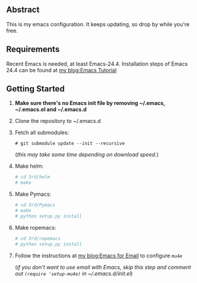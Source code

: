 ## Abstract

This is my emacs configuration. It keeps updating, so drop by while you're free.

## Requirements

Recent Emacs is needed, at least Emacs-24.4. Installation steps of Emacs 24.4 can be found at [my blog:Emacs Tutorial](http://henry-y.github.io/2015/01/emacs-tutorial/)

## Getting Started

1. **Make sure there's no Emacs init file by removing ~/.emacs, ~/.emacs.el and ~/.emacs.d**

2. Clone the repository to ~/.emacs.d

3. Fetch all submodules:

	`# git submodule update --init --recursive`

	(_this may take some time depending on download speed._)

4. Make helm:

	```sh
	# cd 3rd/helm
	# make
	```
	
5. Make Pymacs:
		
	```sh
	# cd 3rd/Pymacs
	# make
	# python setup.py install
	```
	
6. Make ropemacs:
	
	```sh
	# cd 3rd/ropemacs
	# python setup.py install
	```
	
7. Follow the instructions at [my blog:Emacs for Email](http://henry-y.github.io/2015/04/emacs-for-email/) to configure `mu4e`
	
	(_if you don't want to use email with Emacs, skip this step and comment out `(require 'setup-mu4e)` in ~/.emacs.d/init.el_)
